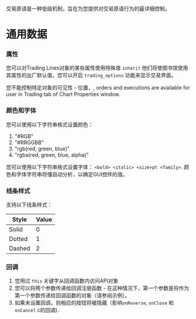 交易原语是一种低级机制，旨在为您提供对交易原语行为的最详细控制。

# 通用数据
### 属性
您可以对Trading Lines对象的某些属性使用特殊值 `inherit` 他们将使图书馆使用其属性的出厂默认值。您可以开启 `trading_options` 功能来显示交易界面。

您不能控制特定对象的可见性 - 位置，, orders and executions are available for user in Trading tab of Chart Properties window.

### 颜色和字体
您可以使用以下字符串格式设置颜色：

1. "#RGB"
2. "#RRGGBB"
3. "rgb(red, green, blue)"
4. "rgba(red, green, blue, alpha)"

您可以使用以下字符串格式设置字体： `<bold> <italic> <size>pt <family>`. 颜色和字体字符串将懂自动分析，以确定GUI控件的值。

### 线条样式

支持以下线条样式：

Style|Value
---|---
Solid|0
Dotted|1
Dashed|2

### 回调
1. 您用过 `this` 关键字从回调函数内访问API对象
2. 您可以将两个参数传递给回调注册函数 - 在这种情况下，第一个参数是将作为第一个参数传递给回调函数的对象（请参阅示例）。
3. 如果未设置回调，则相应的按钮将被隐藏（影响`onReverse`, `onClose` 和 `onCancel` c的回调).
